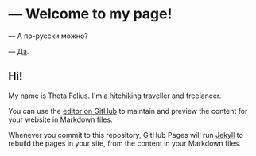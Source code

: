 # — Welcome to my page!

— А по-русски можно?

— [Да](https://thetafelius.github.io/indexRu.html).

## Hi!

My name is Theta Felius. I'm a hitchiking traveller and freelancer.

You can use the [editor on GitHub](https://github.com/ThetaFelius/ThetaFelius.github.io/edit/master/index.md) to maintain and preview the content for your website in Markdown files.

Whenever you commit to this repository, GitHub Pages will run [Jekyll](https://jekyllrb.com/) to rebuild the pages in your site, from the content in your Markdown files.
